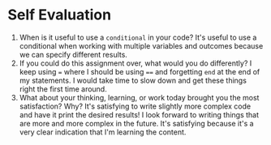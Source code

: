 # Self Evaluation

1. When is it useful to use a `conditional` in your code? 
It's useful to use a conditional when working with multiple variables and outcomes because we can specify different results.
1. If you could do this assignment over, what would you do differently?
I keep using `=` where I should be using `==` and forgetting `end` at the end of my statements. I would take time to slow down and get these things right the first time around.
1. What about your thinking, learning, or work today brought you the most satisfaction? Why?
It's satisfying to write slightly more complex code and have it print the desired results! I look forward to writing things that are more and more complex in the future. It's satisfying because it's a very clear indication that I'm learning the content.